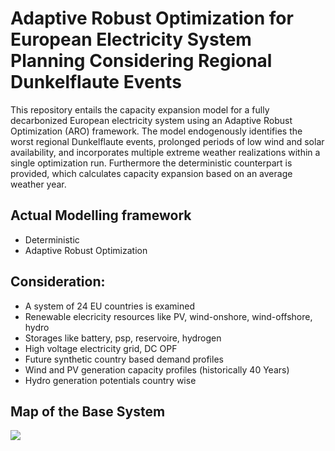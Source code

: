 # Adaptive Robust Optimization for European Electricity System Planning Considering Regional Dunkelflaute Events 

This repository entails the capacity expansion model for a fully decarbonized European electricity system using an Adaptive Robust Optimization (ARO) framework. The model endogenously identifies the worst regional Dunkelflaute events, prolonged periods of low wind and solar availability, and incorporates multiple extreme weather realizations within a single optimization run. Furthermore the deterministic counterpart is provided, which calculates capacity expansion based on an average weather year.

## Actual Modelling framework
- Deterministic
- Adaptive Robust Optimization 

## Consideration: 
- A system of 24 EU countries is examined
- Renewable elecricity resources like PV, wind-onshore, wind-offshore, hydro 
- Storages like battery, psp, reservoire, hydrogen
- High voltage electricity grid, DC OPF
- Future synthetic country based demand profiles
- Wind and PV generation capacity profiles (historically 40 Years)
- Hydro generation potentials country wise

## Map of the Base System  
![](https://github.com/bernemax/ARO_EU/blob/main/Pictures%20and%20Maps/Benchmark%20System.png)

